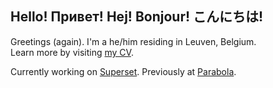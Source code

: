 ## Hello! Привет! Hej! Bonjour! こんにちは!

Greetings (again). I'm a he/him residing in Leuven, Belgium.  
Learn more by visiting [my CV](https://cv.breitburg.com/).

Currently working on [Superset](https://superset.be). Previously at [Parabola](https://archive.ph/2hNft).
